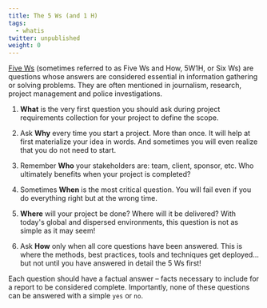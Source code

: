 ```yaml
---
title: The 5 Ws (and 1 H)
tags:
  - whatis
twitter: unpublished
weight: 0
---
```


[Five Ws](https://en.wikipedia.org/wiki/Five_Ws) (sometimes referred to as Five Ws and How, 5W1H, or Six Ws) are questions whose answers are considered essential in information gathering or solving problems. They are often mentioned in journalism, research, project management and police investigations.

1. **What** is the very first question you should ask during project requirements  collection for your project to define the scope.

1. Ask **Why** every time you start a project. More than once. It will help at first materialize your idea in words. And sometimes you will even realize that you do not need to start.

1. Remember **Who** your stakeholders are: team, client, sponsor, etc. Who ultimately benefits when your project is completed?

1. Sometimes **When** is the most critical question. You will fail even if you do everything right but at the wrong time.

1. **Where** will your project be done? Where will it be delivered? With today's global and dispersed environments, this question is not as simple as it may seem!

1. Ask **How** only when all core questions have been answered. This is where the methods, best practices, tools and techniques get deployed... but not until you have answered in detail the 5 Ws first!

Each question should have a factual answer – facts necessary to include for a report to be considered complete. Importantly, none of these questions can be answered with a simple `yes` or `no`.
